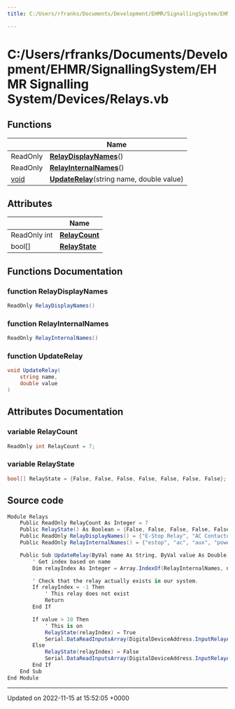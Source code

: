 ```yaml
---
title: C:/Users/rfranks/Documents/Development/EHMR/SignallingSystem/EHMR Signalling System/Devices/Relays.vb

---
```


# C:/Users/rfranks/Documents/Development/EHMR/SignallingSystem/EHMR Signalling System/Devices/Relays.vb



## Functions

|                | Name           |
| -------------- | -------------- |
| ReadOnly | **[RelayDisplayNames](/SignallingSystem-doc/vb/Files/Relays_8vb/#function-relaydisplaynames)**() |
| ReadOnly | **[RelayInternalNames](/SignallingSystem-doc/vb/Files/Relays_8vb/#function-relayinternalnames)**() |
| [void](/SignallingSystem-doc/vb/Files/SerialPixelLeds_8vb/#variable-void) | **[UpdateRelay](/SignallingSystem-doc/vb/Files/Relays_8vb/#function-updaterelay)**(string name, double value) |

## Attributes

|                | Name           |
| -------------- | -------------- |
| ReadOnly int | **[RelayCount](/SignallingSystem-doc/vb/Files/Relays_8vb/#variable-relaycount)**  |
| bool[] | **[RelayState](/SignallingSystem-doc/vb/Files/Relays_8vb/#variable-relaystate)**  |


## Functions Documentation

### function RelayDisplayNames

```csharp
ReadOnly RelayDisplayNames()
```


### function RelayInternalNames

```csharp
ReadOnly RelayInternalNames()
```


### function UpdateRelay

```csharp
void UpdateRelay(
    string name,
    double value
)
```



## Attributes Documentation

### variable RelayCount

```csharp
ReadOnly int RelayCount = 7;
```


### variable RelayState

```csharp
bool[] RelayState = {False, False, False, False, False, False, False};
```



## Source code

```csharp
Module Relays
    Public ReadOnly RelayCount As Integer = 7
    Public RelayState() As Boolean = {False, False, False, False, False, False, False}
    Public ReadOnly RelayDisplayNames() = {"E-Stop Relay", "AC Contactor", "Aux Contactor", "Power on", "Power Off", "EStop Software Trigger", "EStop reset"}
    Public ReadOnly RelayInternalNames() = {"estop", "ac", "aux", "poweron", "poweroff", "estoptrigger", "estopreset"}

    Public Sub UpdateRelay(ByVal name As String, ByVal value As Double)
        ' Get index based on name
        Dim relayIndex As Integer = Array.IndexOf(RelayInternalNames, name)

        ' Check that the relay actually exists in our system.
        If relayIndex = -1 Then
            ' This relay does not exist
            Return
        End If

        If value > 10 Then
            ' This is on
            RelayState(relayIndex) = True
            Serial.DataReadInputsArray(DigitalDeviceAddress.InputRelayAddress(relayIndex)) = 1
        Else
            RelayState(relayIndex) = False
            Serial.DataReadInputsArray(DigitalDeviceAddress.InputRelayAddress(relayIndex)) = 0
        End If
    End Sub
End Module
```


-------------------------------

Updated on 2022-11-15 at 15:52:05 +0000
